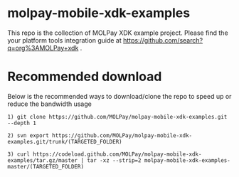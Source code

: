 # molpay-mobile-xdk-examples
This repo is the collection of MOLPay XDK example project. Please find the your platform tools integration guide at https://github.com/search?q=org%3AMOLPay+xdk .

# Recommended download
Below is the recommended ways to download/clone the repo to speed up or reduce the bandwidth usage

```
1) git clone https://github.com/MOLPay/molpay-mobile-xdk-examples.git --depth 1

2) svn export https://github.com/MOLPay/molpay-mobile-xdk-examples.git/trunk/(TARGETED_FOLDER)

3) curl https://codeload.github.com/MOLPay/molpay-mobile-xdk-examples/tar.gz/master | tar -xz --strip=2 molpay-mobile-xdk-examples-master/(TARGETED_FOLDER)
```
